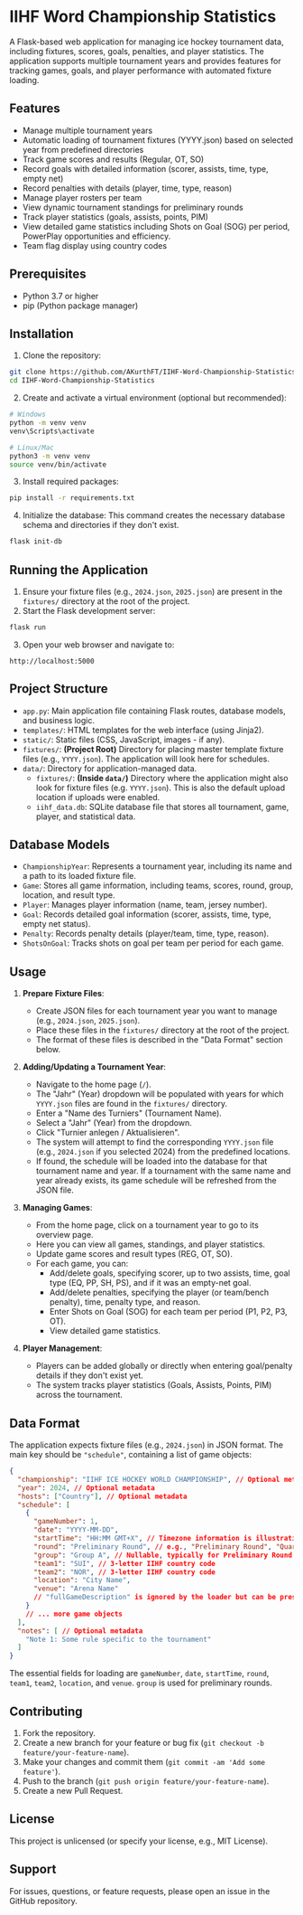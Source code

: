 # IIHF Word Championship Statistics

A Flask-based web application for managing ice hockey tournament data, including fixtures, scores, goals, penalties, and player statistics. The application supports multiple tournament years and provides features for tracking games, goals, and player performance with automated fixture loading.

## Features

- Manage multiple tournament years
- Automatic loading of tournament fixtures (YYYY.json) based on selected year from predefined directories
- Track game scores and results (Regular, OT, SO)
- Record goals with detailed information (scorer, assists, time, type, empty net)
- Record penalties with details (player, time, type, reason)
- Manage player rosters per team
- View dynamic tournament standings for preliminary rounds
- Track player statistics (goals, assists, points, PIM)
- View detailed game statistics including Shots on Goal (SOG) per period, PowerPlay opportunities and efficiency.
- Team flag display using country codes

## Prerequisites

- Python 3.7 or higher
- pip (Python package manager)

## Installation

1. Clone the repository:
```bash
git clone https://github.com/AKurthFT/IIHF-Word-Championship-Statistics.git
cd IIHF-Word-Championship-Statistics
```

2. Create and activate a virtual environment (optional but recommended):
```bash
# Windows
python -m venv venv
venv\Scripts\activate

# Linux/Mac
python3 -m venv venv
source venv/bin/activate
```

3. Install required packages:
```bash
pip install -r requirements.txt
```

4. Initialize the database:
   This command creates the necessary database schema and directories if they don't exist.
```bash
flask init-db
```

## Running the Application

1. Ensure your fixture files (e.g., `2024.json`, `2025.json`) are present in the `fixtures/` directory at the root of the project.
2. Start the Flask development server:
```bash
flask run
```

3. Open your web browser and navigate to:
```
http://localhost:5000
```

## Project Structure

- `app.py`: Main application file containing Flask routes, database models, and business logic.
- `templates/`: HTML templates for the web interface (using Jinja2).
- `static/`: Static files (CSS, JavaScript, images - if any).
- `fixtures/`: **(Project Root)** Directory for placing master template fixture files (e.g., `YYYY.json`). The application will look here for schedules.
- `data/`: Directory for application-managed data.
  - `fixtures/`: **(Inside `data/`)** Directory where the application might also look for fixture files (e.g. `YYYY.json`). This is also the default upload location if uploads were enabled.
  - `iihf_data.db`: SQLite database file that stores all tournament, game, player, and statistical data.

## Database Models

- `ChampionshipYear`: Represents a tournament year, including its name and a path to its loaded fixture file.
- `Game`: Stores all game information, including teams, scores, round, group, location, and result type.
- `Player`: Manages player information (name, team, jersey number).
- `Goal`: Records detailed goal information (scorer, assists, time, type, empty net status).
- `Penalty`: Records penalty details (player/team, time, type, reason).
- `ShotsOnGoal`: Tracks shots on goal per team per period for each game.

## Usage

1.  **Prepare Fixture Files**:
    *   Create JSON files for each tournament year you want to manage (e.g., `2024.json`, `2025.json`).
    *   Place these files in the `fixtures/` directory at the root of the project.
    *   The format of these files is described in the "Data Format" section below.

2.  **Adding/Updating a Tournament Year**:
    *   Navigate to the home page (`/`).
    *   The "Jahr" (Year) dropdown will be populated with years for which `YYYY.json` files are found in the `fixtures/` directory.
    *   Enter a "Name des Turniers" (Tournament Name).
    *   Select a "Jahr" (Year) from the dropdown.
    *   Click "Turnier anlegen / Aktualisieren".
    *   The system will attempt to find the corresponding `YYYY.json` file (e.g., `2024.json` if you selected 2024) from the predefined locations.
    *   If found, the schedule will be loaded into the database for that tournament name and year. If a tournament with the same name and year already exists, its game schedule will be refreshed from the JSON file.

3.  **Managing Games**:
    *   From the home page, click on a tournament year to go to its overview page.
    *   Here you can view all games, standings, and player statistics.
    *   Update game scores and result types (REG, OT, SO).
    *   For each game, you can:
        *   Add/delete goals, specifying scorer, up to two assists, time, goal type (EQ, PP, SH, PS), and if it was an empty-net goal.
        *   Add/delete penalties, specifying the player (or team/bench penalty), time, penalty type, and reason.
        *   Enter Shots on Goal (SOG) for each team per period (P1, P2, P3, OT).
        *   View detailed game statistics.

4.  **Player Management**:
    *   Players can be added globally or directly when entering goal/penalty details if they don't exist yet.
    *   The system tracks player statistics (Goals, Assists, Points, PIM) across the tournament.

## Data Format

The application expects fixture files (e.g., `2024.json`) in JSON format. The main key should be `"schedule"`, containing a list of game objects:
```json
{
  "championship": "IIHF ICE HOCKEY WORLD CHAMPIONSHIP", // Optional metadata
  "year": 2024, // Optional metadata
  "hosts": ["Country"], // Optional metadata
  "schedule": [
    {
      "gameNumber": 1,
      "date": "YYYY-MM-DD",
      "startTime": "HH:MM GMT+X", // Timezone information is illustrative
      "round": "Preliminary Round", // e.g., "Preliminary Round", "Quarterfinals", "Semifinals", "Bronze Medal Game", "Gold Medal Game"
      "group": "Group A", // Nullable, typically for Preliminary Round
      "team1": "SUI", // 3-letter IIHF country code
      "team2": "NOR", // 3-letter IIHF country code
      "location": "City Name",
      "venue": "Arena Name"
      // "fullGameDescription" is ignored by the loader but can be present in the JSON
    }
    // ... more game objects
  ],
  "notes": [ // Optional metadata
    "Note 1: Some rule specific to the tournament"
  ]
}
```
The essential fields for loading are `gameNumber`, `date`, `startTime`, `round`, `team1`, `team2`, `location`, and `venue`. `group` is used for preliminary rounds.

## Contributing

1. Fork the repository.
2. Create a new branch for your feature or bug fix (`git checkout -b feature/your-feature-name`).
3. Make your changes and commit them (`git commit -am 'Add some feature'`).
4. Push to the branch (`git push origin feature/your-feature-name`).
5. Create a new Pull Request.

## License

This project is unlicensed (or specify your license, e.g., MIT License).

## Support

For issues, questions, or feature requests, please open an issue in the GitHub repository. 